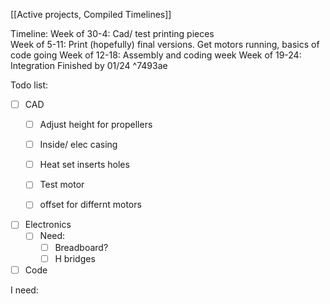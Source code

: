 
[[Active projects, Compiled Timelines]]

Timeline: 
	Week of 30-4: Cad/ test printing pieces 	
	Week of 5-11: Print (hopefully) final versions. Get motors running, basics of code going
	Week of 12-18: Assembly and coding week
	Week of 19-24: Integration 
	Finished by 01/24 ^7493ae

Todo list:
- [ ] CAD 
	- [ ] Adjust height for propellers
	- [ ] Inside/ elec casing
	- [ ] Heat set inserts holes
	- [ ] Test motor 
	- [ ] offset for differnt motors


- [ ] Electronics
	- [ ] Need:
		- [ ] Breadboard?
		- [ ] H bridges

- [ ] Code

I need:

